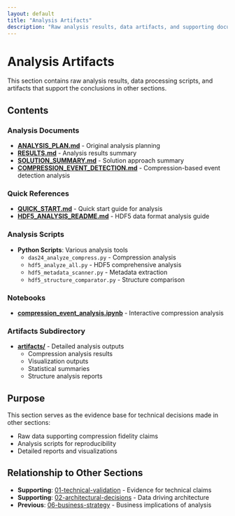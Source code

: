```yaml
---
layout: default
title: "Analysis Artifacts"
description: "Raw analysis results, data artifacts, and supporting documentation"
---
```


# Analysis Artifacts

This section contains raw analysis results, data processing scripts, and artifacts that support the conclusions in other sections.

## Contents

### Analysis Documents

- **[ANALYSIS_PLAN.md](./ANALYSIS_PLAN.md)** - Original analysis planning
- **[RESULTS.md](./RESULTS.md)** - Analysis results summary
- **[SOLUTION_SUMMARY.md](./SOLUTION_SUMMARY.md)** - Solution approach summary
- **[COMPRESSION_EVENT_DETECTION.md](./COMPRESSION_EVENT_DETECTION.md)** - Compression-based event detection analysis

### Quick References

- **[QUICK_START.md](./QUICK_START.md)** - Quick start guide for analysis
- **[HDF5_ANALYSIS_README.md](./HDF5_ANALYSIS_README.md)** - HDF5 data format analysis guide

### Analysis Scripts

- **Python Scripts**: Various analysis tools
  - `das24_analyze_compress.py` - Compression analysis
  - `hdf5_analyze_all.py` - HDF5 comprehensive analysis
  - `hdf5_metadata_scanner.py` - Metadata extraction
  - `hdf5_structure_comparator.py` - Structure comparison

### Notebooks

- **[compression_event_analysis.ipynb](./compression_event_analysis.ipynb)** - Interactive compression analysis

### Artifacts Subdirectory

- **[artifacts/](./artifacts/)** - Detailed analysis outputs
  - Compression analysis results
  - Visualization outputs
  - Statistical summaries
  - Structure analysis reports

## Purpose

This section serves as the evidence base for technical decisions made in other sections:

- Raw data supporting compression fidelity claims
- Analysis scripts for reproducibility
- Detailed reports and visualizations

## Relationship to Other Sections

- **Supporting**: [01-technical-validation](../01-technical-validation/) - Evidence for technical claims
- **Supporting**: [02-architectural-decisions](../02-architectural-decisions/) - Data driving architecture
- **Previous**: [06-business-strategy](../06-business-strategy/) - Business implications of analysis
